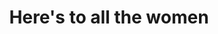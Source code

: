 ---
pid: MP71
title: Here's to all the women
location_transcription: Center City/ Fairmount
zipcode: '19121'
outside_phl: 
neighborhood: Brewerytown
age: '22'
age_range: 20-29
instagram: 
image_file_name: MP_71.jpg
proposal_transcription: |-
  More than one placed in a close proximity
  <-- Diversity of women
  <-- Names of women who helped make Philly what it is.
topic: Philadelphia,Women
topic_summary: 0, 0
type: Other No Form
keywords_other: philly, women
credit: Sydney Schaefer
image_labels: 
twitter: sydneyschaefer
facebook: 
permalink: "/monuments/mp71/"
layout: item-page
---